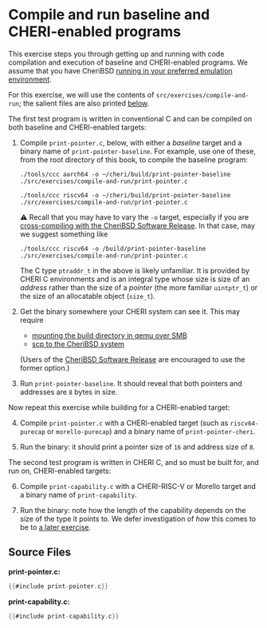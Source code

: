 # Compile and run baseline and CHERI-enabled programs

This exercise steps you through getting up and running with code compilation and
execution of baseline and CHERI-enabled programs.  We assume that you have
CheriBSD [running in your preferred emulation
environment](../../introduction/run.md).

For this exercise, we will use the contents of `src/exercises/compile-and-run`;
the salient files are also printed [below](#source-files).

The first test program is written in conventional C and can be compiled on both
baseline and CHERI-enabled targets:

1. Compile `print-pointer.c`, below, with either a *baseline* target and a
   binary name of `print-pointer-baseline`.  For example, use one of these,
   from the root directory of this book, to compile the baseline program:

   ```
   ./tools/ccc aarch64 -o ~/cheri/build/print-pointer-baseline ./src/exercises/compile-and-run/print-pointer.c
   ```

   ```
   ./tools/ccc riscv64 -o ~/cheri/build/print-pointer-baseline ./src/exercises/compile-and-run/print-pointer.c
   ```

   <!-- Do not tidy the blank lines.  I am so sorry -->
   <div class="ctsrd-frame ctsrd-standout">

   <span class="ctsrd-large">⚠</span> Recall that you may have to vary the `-o`
   target, especially if you are [cross-compiling with the CheriBSD Software
   Release](../../introduction/cross-ccc-release.md).  In that case, may we
   suggest something like
   ```
   ./tools/ccc riscv64 -o /build/print-pointer-baseline ./src/exercises/compile-and-run/print-pointer.c
   ```

   </div>

   The C type `ptraddr_t` in the above is likely unfamiliar.  It is provided by
   CHERI C environments and is an integral type whose size is size of an
   *address* rather than the size of a *pointer* (the more familiar `uintptr_t`)
   or the size of an allocatable object (`size_t`).

2. Get the binary somewhere your CHERI system can see it.  This may require

   - [mounting the build directory in qemu over SMB](../../introduction/run-qemu-smb.md)
   - [scp to the CheriBSD system](../../introduction/run-ssh.md)

   (Users of the [CheriBSD Software Release](https://cheri-dist.cl.cam.ac.uk/)
   are encouraged to use the former option.)

3. Run `print-pointer-baseline`.  It should reveal that both pointers and
   addresses are `8` bytes in size.

Now repeat this exercise while building for a CHERI-enabled target:

4. Compile `print-pointer.c` with a CHERI-enabled target (such as
   `riscv64-purecap` or `morello-purecap`) and a binary name of
   `print-pointer-cheri`.

5. Run the binary: it should print a pointer size of `16` and address size
   of `8`.

The second test program is written in CHERI C, and so must be built for, and run
on, CHERI-enabled targets:

6. Compile `print-capability.c` with a CHERI-RISC-V or Morello target and a
   binary name of `print-capability`.

7. Run the binary: note how the length of the capability depends on
   the size of the type it points to.  We defer investigation of *how* this
   comes to be to [a later exercise](../debug-and-disassemble).

<!-- Name is known above -->
## Source Files

**print-pointer.c:**
```C
{{#include print-pointer.c}}
```

**print-capability.c:**
```C
{{#include print-capability.c}}
```
